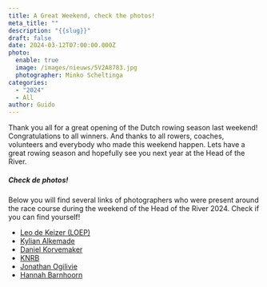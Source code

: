 ```yaml
---
title: A Great Weekend, check the photos!
meta_title: ""
description: "{{slug}}"
draft: false
date: 2024-03-12T07:00:00.000Z
photo:
  enable: true
  image: /images/nieuws/5V2A8783.jpg
  photographer: Minko Scheltinga
categories:
  - "2024"
  - All
author: Guido
---
```

Thank you all for a great opening of the Dutch rowing season last weekend! Congratulations to all winners. And thanks to all rowers, coaches, volunteers and everybody who made this weekend happen. Lets have a great rowing season and hopefully see you next year at the Head of the River. 

##### Check de photos!

Below you will find several links of photographers who were present around the race course during the weekend of the Head of the River 2024. Check if you can find yourself!

* [Leo de Keizer (LOEP)](https://www.loep.nu/roeiwedstrijden-2024/)
* [Kylian Alkemade](https://www.kylianalkemade.nl/head-of-the-river-amstel-2024-zaterdag/)
* [Daniel Korvemaker](https://albums.danielkorvemaker.nl/headoftheriver/) 
* [KNRB](https://knrb.pixieset.com/headoftheriveramstel2024/)
* [Jonathan Ogilivie](https://www.facebook.com/media/set/?set=a.920079966786673&type=3)
* [Hannah Barnhoorn](https://hannahbarnhoornfotografie.myportfolio.com/head-of-the-river-amstel)
